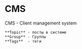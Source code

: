 # CMS

CMS - Client management system
	
	**Topic** - посты в системе
	**Group** - Группы
	**Tags**  - теги
